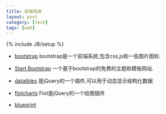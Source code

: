 ```yaml
---
title: 前端系统 
layout: post
category: [tech]
tags: [web]
---
```

{% include JB/setup %}
+ [bootstrap](http://getbootstrap.com/)
bootstrap是一个前端系统,包含css,js和一些图片图标.

+ [Start Bootstrap](http://startbootstrap.com/)
一个基于bootstrap的免费的主题和模板网站.

+ [datatbles](https://datatables.net)
是jQuery的一个插件,可以用于动态显示结构化数据

+ [flotcharts](www.flotcharts.org)
Flot是jQuery的一个绘图插件

+ [blueprint](http://blueprintcss.org/)

